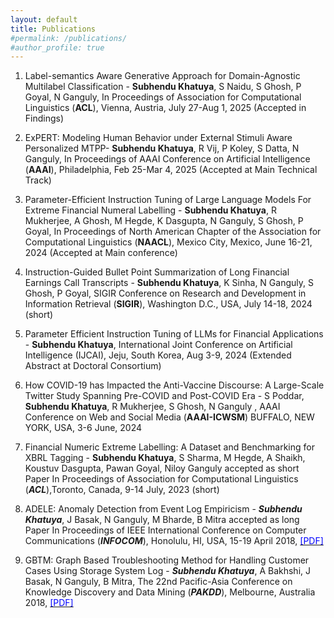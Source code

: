 ```yaml
---
layout: default
title: Publications
#permalink: /publications/
#author_profile: true
---
```



1.  Label-semantics Aware Generative Approach for Domain-Agnostic Multilabel Classification - **Subhendu Khatuya**, S Naidu, S Ghosh, P Goyal, N Ganguly, In Proceedings of Association for Computational Linguistics (**ACL**), Vienna, Austria, July 27-Aug 1, 2025 (Accepted in Findings)

2. ExPERT: Modeling Human Behavior under External Stimuli Aware Personalized MTPP-  **Subhendu Khatuya**, R Vij, P Koley, S Datta, N Ganguly, In Proceedings of AAAI Conference on Artificial Intelligence (**AAAI**), Philadelphia, Feb 25-Mar 4, 2025 (Accepted at Main Technical Track)
  
3. Parameter-Efficient Instruction Tuning of Large Language Models For Extreme Financial Numeral Labelling - **Subhendu Khatuya**, R Mukherjee, A Ghosh, M Hegde, K Dasgupta, N Ganguly, S Ghosh, P Goyal, In Proceedings of
North American Chapter of the Association for Computational Linguistics (**NAACL**), Mexico City, Mexico, June 16-21, 2024 (Accepted at Main conference)

4. Instruction-Guided Bullet Point Summarization of Long Financial Earnings Call Transcripts - **Subhendu Khatuya**, K Sinha, N Ganguly, S Ghosh, P Goyal, SIGIR Conference on Research and Development in Information Retrieval (**SIGIR**), Washington D.C., USA, July 14-18, 2024 (short)

5. Parameter Efficient Instruction Tuning of LLMs for Financial Applications - **Subhendu Khatuya**, International Joint Conference on Artificial Intelligence (IJCAI), Jeju, South Korea, Aug 3-9, 2024
(Extended Abstract at Doctoral Consortium)

6.  How COVID-19 has Impacted the Anti-Vaccine Discourse: A Large-Scale Twitter Study
Spanning Pre-COVID and Post-COVID Era - S Poddar, **Subhendu Khatuya**, R Mukherjee, S Ghosh, N Ganguly , AAAI Conference on Web and Social Media
(**AAAI-ICWSM**) BUFFALO, NEW YORK, USA, 3-6 June, 2024

7. Financial Numeric Extreme Labelling: A Dataset and Benchmarking for XBRL Tagging - **Subhendu Khatuya**, S Sharma, M Hegde, A Shaikh,
Koustuv Dasgupta, Pawan Goyal, Niloy Ganguly accepted as short Paper In Proceedings of Association for Computational Linguistics (_**ACL**_),Toronto, Canada, 9-14 July, 2023 (short)

8. ADELE: Anomaly Detection from Event Log Empiricism - _**Subhendu Khatuya**_,  J Basak, N Ganguly, M Bharde, B Mitra accepted as long Paper In Proceedings of IEEE International Conference on Computer Communications (_**INFOCOM**_), Honolulu, HI, USA, 15-19 April 2018, [<span style="color:blue"> [PDF]</span>](https://ieeexplore.ieee.org/stamp/stamp.jsp?arnumber=8486257)

9.  GBTM: Graph Based Troubleshooting Method for Handling Customer Cases Using Storage System Log - _**Subhendu Khatuya**_, A Bakhshi, J Basak, N Ganguly, B Mitra, The 22nd Pacific-Asia Conference on Knowledge Discovery and Data Mining (_**PAKDD**_), Melbourne, Australia 2018, [<span style="color:blue"> [PDF]</span>](https://link.springer.com/content/pdf/10.1007/978-3-319-93034-3_31.pdf)




